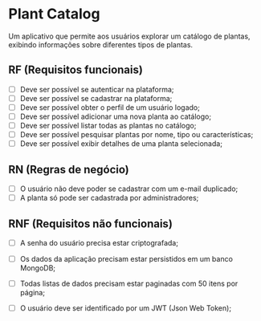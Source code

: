 # Plant Catalog
Um aplicativo que permite aos usuários explorar um catálogo de plantas, exibindo informações sobre diferentes tipos de plantas.

## RF (Requisitos funcionais)

- [ ] Deve ser possível se autenticar na plataforma;
- [ ] Deve ser possível se cadastrar na plataforma;
- [ ] Deve ser possível obter o perfil de um usuário logado;
- [ ] Deve ser possível adicionar uma nova planta ao catálogo;
- [ ] Deve ser possível listar todas as plantas no catálogo;
- [ ] Deve ser possível pesquisar plantas por nome, tipo ou características;
- [ ] Deve ser possível exibir detalhes de uma planta selecionada;

## RN (Regras de negócio)
- [ ] O usuário não deve poder se cadastrar com um e-mail duplicado;
- [ ] A planta só pode ser cadastrada por administradores;

## RNF (Requisitos não funcionais)

- [ ] A senha do usuário precisa estar criptografada;
- [ ] Os dados da aplicação precisam estar persistidos em um banco MongoDB;
- [ ] Todas listas de dados precisam estar paginadas com 50 itens por página;
- [ ] O usuário deve ser identificado por um JWT (Json Web Token);


